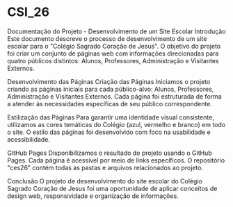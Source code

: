 # CSI_26
Documentação do Projeto - Desenvolvimento de um Site Escolar
Introdução
Este documento descreve o processo de desenvolvimento de um site escolar para o "Colégio Sagrado Coração de Jesus". O objetivo do projeto foi criar um conjunto de páginas web com informações direcionadas para quatro públicos distintos: Alunos, Professores, Administração e Visitantes Externos.

Desenvolvimento das Páginas
Criação das Páginas
Iniciamos o projeto criando as páginas iniciais para cada público-alvo: Alunos, Professores, Administração e Visitantes Externos. Cada página foi estruturada de forma a atender às necessidades específicas de seu público correspondente.

Estilização das Páginas
Para garantir uma identidade visual consistente, utilizamos as cores temáticas do Colégio (azul, vermelho e branco) em todo o site. O estilo das páginas foi desenvolvido com foco na usabilidade e acessibilidade.

GitHub Pages
Disponibilizamos o resultado do projeto usando o GitHub Pages. Cada página é acessível por meio de links específicos. O repositório "ces26" contém todas as pastas e arquivos relacionados ao projeto.

Conclusão
O projeto de desenvolvimento do site escolar do Colégio Sagrado Coração de Jesus foi uma oportunidade de aplicar conceitos de design web, responsividade e organização de informações. 
